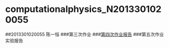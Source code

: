 # computationalphysics_N2013301020055
##2013301020055 陈一恒
###第三次作业
###[第四次作业报告](https://www.zybuluo.com/zilongstien/note/321856)
###第五次作业实验报告
